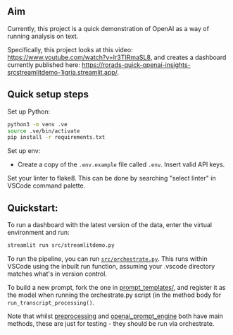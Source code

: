 ## Aim

Currently, this project is a quick demonstration of OpenAI as a way of running analysis on text.

Specifically, this project looks at this video: https://www.youtube.com/watch?v=Ir3TIRmaSL8, and creates a dashboard currently published here: https://rorads-quick-openai-insights-srcstreamlitdemo-1igria.streamlit.app/.

## Quick setup steps

Set up Python: 

```sh
python3 -m venv .ve
source .ve/bin/activate
pip install -r requirements.txt
```

Set up env:

- Create a copy of the `.env.example` file called `.env`. Insert valid API keys.

Set your linter to flake8. This can be done by searching "select linter" in VSCode command palette.

## Quickstart:

To run a dashboard with the latest version of the data, enter the virtual environment and run:

```sh
streamlit run src/streamlitdemo.py
```

To run the pipeline, you can run [`src/orchestrate.py`](./src/orchestrate.py). This runs within VSCode using the inbuilt run function, assuming your .vscode directory matches what's in version control.

To build a new prompt, fork the one in [prompt_templates/](./src/prompt_templates), and register it as the model when running the orchestrate.py script (in the method body for `run_transcript_processing()`.

Note that whilst [preprocessing](src/preprocess.py) and [openai_prompt_engine](src/openai_prompt_engine.py) both have main methods, these are just for testing - they should be run via orchestrate.